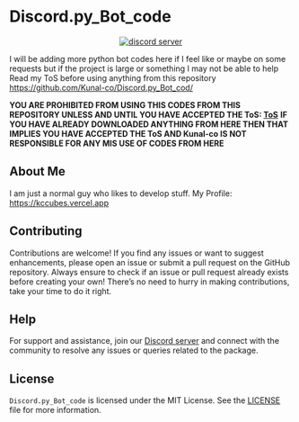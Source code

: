 # Discord.py_Bot_code

<div align="center">
	<p>
		<a href="https://discord.gg/hSpXyy8Cgh">
    <img src="https://img.shields.io/discord/1237763801051431046?color=5865F2&logo=discord&logoColor=white" alt="discord server" />
    </a>
	</p>
</div>

I will be adding more python bot codes here if I feel like or maybe on some requests but if the project is large or something I may not be able to help
Read my ToS before using anything from this repository https://github.com/Kunal-co/Discord.py_Bot_cod/

**YOU ARE PROHIBITED FROM USING THIS CODES FROM THIS REPOSITORY UNLESS AND UNTIL YOU HAVE ACCEPTED THE ToS: [ToS](https://github.com/Kunal-co/Discord.py_Bot_code/blob/main/TOS.md)**
**IF YOU HAVE ALREADY DOWNLOADED ANYTHING FROM HERE THEN THAT IMPLIES YOU HAVE ACCEPTED THE ToS AND Kunal-co IS NOT RESPONSIBLE FOR ANY MIS USE OF CODES FROM HERE**

## About Me
I am just a normal guy who likes to develop stuff.
My Profile: https://kccubes.vercel.app

## Contributing

Contributions are welcome! If you find any issues or want to suggest enhancements, please open an issue or submit a pull request on the GitHub repository. Always ensure to check if an issue or pull request already exists before creating your own! There’s no need to hurry in making contributions, take your time to do it right.

## Help

For support and assistance, join our [Discord server](https://discord.gg/PEwPXB2Yrb) and connect with the community to resolve any issues or queries related to the package.

## License

`Discord.py_Bot_code` is licensed under the MIT License. See the [LICENSE](LICENSE) file for more information.
